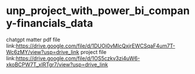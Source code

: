 # unp_project_with_power_bi_company-financials_data


chatgpt matter
pdf file link:https://drive.google.com/file/d/1DUOj0vMIcQxjrEWCSqaF4um7T-Wc6zMY/view?usp=drive_link
project file link:https://drive.google.com/file/d/1OS5czkv3zi4uW6-xkoBCPW7T_xIRTgr7/view?usp=drive_link
